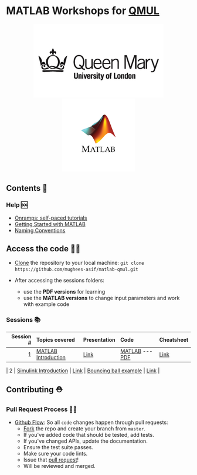 # MATLAB Workshops for [QMUL](https://www.qmul.ac.uk/)

<p align="center">
  <a href="https://www.linkedin.com/in/mugheesasif/">
    <img height=200 src="assets/images/qm-logo.jpg">
    <img height=200 src="assets/images/Matlab-Logo.png">	
  </a>
</p>

## Contents 🧾

### Help 🆘

* [Onramps: self-paced tutorials](https://matlabacademy.mathworks.com/#getting-started)
* [Getting Started with MATLAB](http://www.image.ece.ntua.gr/courses_static/nn/matlab/getstart.pdf)
* [Naming Conventions](https://github.com/mughees-asif/matlab-qmul/blob/master/assets/naming-conventions.pdf)

## Access the code 👨‍💻

* [Clone](https://docs.github.com/en/free-pro-team@latest/github/creating-cloning-and-archiving-repositories/cloning-a-repository#cloning-a-repository-to-github-desktop) the repository to your local machine: `git clone https://github.com/mughees-asif/matlab-qmul.git`

* After accessing the sessions folders:
	* use the **PDF versions** for learning
	* use the **MATLAB versions** to change input parameters and work with example code

### Sessions 📚

| Session # | Topics covered | Presentation | Code | Cheatsheet | 
| -------------: | :------------- | :------------- | :------------- | :------------- | 
| 1 | [MATLAB Introduction](https://www.mathworks.com/products/matlab.html) | [Link](https://github.com/mughees-asif/matlab-qmul/blob/master/session1-matlab_basics/github-release.pdf) | [MATLAB](https://github.com/mughees-asif/matlab-qmul/tree/master/session1-matlab_basics/code-matlab) --- [PDF](https://github.com/mughees-asif/matlab-qmul/tree/master/session1-matlab_basics/code-pdf) | [Link](https://github.com/mughees-asif/matlab-qmul/blob/master/session1-matlab_basics/matlab-basic-functions-reference.pdf) | 

| 2 | [Simulink Introduction](https://uk.mathworks.com/products/simulink.html) | [Link](https://github.com/mughees-asif/matlab-qmul/blob/master/session2-simulink_basics/github-release.pdf) | [Bouncing ball example](https://github.com/mughees-asif/matlab-qmul/blob/master/session2-simulink_basics/example) | [Link](https://github.com/mughees-asif/matlab-qmul/blob/master/session2-simulink_basics/simulink_cheatsheet.pdf) | 

## Contributing ⛑

### Pull Request Process 👩‍🔧

* [Github Flow](https://guides.github.com/introduction/flow/index.html): So all `code` changes happen through pull requests:
	* [Fork](https://docs.github.com/en/get-started/quickstart/fork-a-repo) the repo and create your branch from `master`.
	* If you've added code that should be tested, add tests.
	* If you've changed APIs, update the documentation.
	* Ensure the test suite passes.
	* Make sure your code lints.
	* Issue that [pull request](https://docs.github.com/en/github/collaborating-with-pull-requests/proposing-changes-to-your-work-with-pull-requests/creating-a-pull-request-from-a-fork)!
	* Will be reviewed and merged.